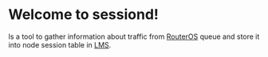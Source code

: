 Welcome to sessiond!
=============

Is a tool to gather information about traffic from [RouterOS](https://mikrotik.com/software) queue and store it into node session table in [LMS](http://www.lms.org.pl/).